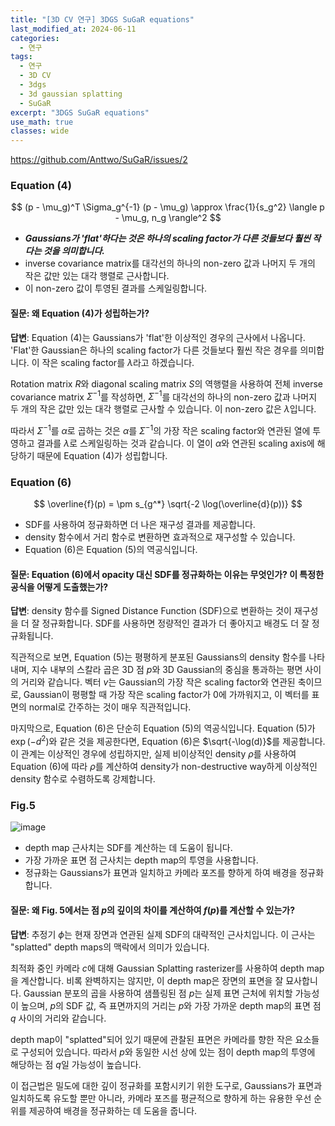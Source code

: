 ```yaml
---
title: "[3D CV 연구] 3DGS SuGaR equations"
last_modified_at: 2024-06-11
categories:
  - 연구
tags:
  - 연구
  - 3D CV
  - 3dgs
  - 3d gaussian splatting
  - SuGaR
excerpt: "3DGS SuGaR equations"
use_math: true
classes: wide
---
```


https://github.com/Anttwo/SuGaR/issues/2

### Equation (4)

$$
(p - \mu_g)^T \Sigma_g^{-1} (p - \mu_g) \approx \frac{1}{s_g^2} \langle p - \mu_g, n_g \rangle^2
$$

- ***Gaussians가 'flat'하다는 것은 하나의 scaling factor가 다른 것들보다 훨씬 작다는 것을 의미합니다.***
- inverse covariance matrix를 대각선의 하나의 non-zero 값과 나머지 두 개의 작은 값만 있는 대각 행렬로 근사합니다.
- 이 non-zero 값이 투영된 결과를 스케일링합니다.

#### 질문: 왜 Equation (4)가 성립하는가?

**답변**:
Equation (4)는 Gaussians가 'flat'한 이상적인 경우의 근사에서 나옵니다. 'Flat'한 Gaussian은 하나의 scaling factor가 다른 것들보다 훨씬 작은 경우를 의미합니다. 이 작은 scaling factor를 $\lambda$라고 하겠습니다.

Rotation matrix $R$와 diagonal scaling matrix $S$의 역행렬을 사용하여 전체 inverse covariance matrix $\Sigma^{-1}$를 작성하면, $\Sigma^{-1}$를 대각선의 하나의 non-zero 값과 나머지 두 개의 작은 값만 있는 대각 행렬로 근사할 수 있습니다. 이 non-zero 값은 $\lambda$입니다.

따라서 $\Sigma^{-1}$를 $\alpha$로 곱하는 것은 $\alpha$를 $\Sigma^{-1}$의 가장 작은 scaling factor와 연관된 열에 투영하고 결과를 $\lambda$로 스케일링하는 것과 같습니다. 이 열이 $\alpha$와 연관된 scaling axis에 해당하기 때문에 Equation (4)가 성립합니다.

### Equation (6)

$$
\overline{f}(p) = \pm s_{g^*} \sqrt{-2 \log(\overline{d}(p))}
$$

- SDF를 사용하여 정규화하면 더 나은 재구성 결과를 제공합니다.
- density 함수에서 거리 함수로 변환하면 효과적으로 재구성할 수 있습니다.
- Equation (6)은 Equation (5)의 역공식입니다.

#### 질문: Equation (6)에서 opacity 대신 SDF를 정규화하는 이유는 무엇인가? 이 특정한 공식을 어떻게 도출했는가?

**답변**:
density 함수를 Signed Distance Function (SDF)으로 변환하는 것이 재구성을 더 잘 정규화합니다. SDF를 사용하면 정량적인 결과가 더 좋아지고 배경도 더 잘 정규화됩니다.

직관적으로 보면, Equation (5)는 평평하게 분포된 Gaussians의 density 함수를 나타내며, 지수 내부의 스칼라 곱은 3D 점 $p$와 3D Gaussian의 중심을 통과하는 평면 사이의 거리와 같습니다. 벡터 $v$는 Gaussian의 가장 작은 scaling factor와 연관된 축이므로, Gaussian이 평평할 때 가장 작은 scaling factor가 0에 가까워지고, 이 벡터를 표면의 normal로 간주하는 것이 매우 직관적입니다.

마지막으로, Equation (6)은 단순히 Equation (5)의 역공식입니다. Equation (5)가 $\exp(-d^2)$와 같은 것을 제공한다면, Equation (6)은 $\sqrt{-\log(d)}$를 제공합니다. 이 관계는 이상적인 경우에 성립하지만, 실제 비이상적인 density $\rho$를 사용하여 Equation (6)에 따라 $\rho$를 계산하여 density가 non-destructive way하게 이상적인 density 함수로 수렴하도록 강제합니다.

### Fig.5
![image](https://github.com/sandokim/sandokim.github.io/assets/74639652/1b6f25df-8478-42b7-b032-1e4b36b79497)
- depth map 근사치는 SDF를 계산하는 데 도움이 됩니다.
- 가장 가까운 표면 점 근사치는 depth map의 투영을 사용합니다.
- 정규화는 Gaussians가 표면과 일치하고 카메라 포즈를 향하게 하여 배경을 정규화합니다.

#### 질문: 왜 Fig. 5에서는 점 $p$의 깊이의 차이를 계산하여 $f(p)$를 계산할 수 있는가?

**답변**:
추정기 $\phi$는 현재 장면과 연관된 실제 SDF의 대략적인 근사치입니다. 이 근사는 "splatted" depth maps의 맥락에서 의미가 있습니다.

최적화 중인 카메라 $c$에 대해 Gaussian Splatting rasterizer를 사용하여 depth map을 계산합니다. 비록 완벽하지는 않지만, 이 depth map은 장면의 표면을 잘 묘사합니다. Gaussian 분포의 곱을 사용하여 샘플링된 점 $p$는 실제 표면 근처에 위치할 가능성이 높으며, $p$의 SDF 값, 즉 표면까지의 거리는 $p$와 가장 가까운 depth map의 표면 점 $q$ 사이의 거리와 같습니다.

depth map이 "splatted"되어 있기 때문에 관찰된 표면은 카메라를 향한 작은 요소들로 구성되어 있습니다. 따라서 $p$와 동일한 시선 상에 있는 점이 depth map의 투영에 해당하는 점 $q$일 가능성이 높습니다.

이 접근법은 밀도에 대한 깊이 정규화를 포함시키기 위한 도구로, Gaussians가 표면과 일치하도록 유도할 뿐만 아니라, 카메라 포즈를 평균적으로 향하게 하는 유용한 우선 순위를 제공하여 배경을 정규화하는 데 도움을 줍니다.

